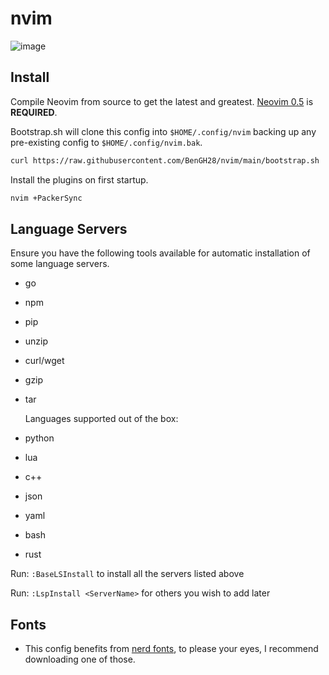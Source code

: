 # nvim
![image](https://user-images.githubusercontent.com/45215137/161371967-2ca62397-01ec-4555-85fc-9e117073f2d1.png)

## Install

Compile Neovim from source to get the latest and greatest.
[Neovim 0.5](https://github.com/neovim/neovim) is **REQUIRED**.

Bootstrap.sh will clone this config into `$HOME/.config/nvim`
backing up any pre-existing config to `$HOME/.config/nvim.bak`.

```sh
curl https://raw.githubusercontent.com/BenGH28/nvim/main/bootstrap.sh | sh
```

Install the plugins on first startup.

```sh
nvim +PackerSync
```

## Language Servers

Ensure you have the following tools available for automatic installation of some language servers.

-   go
-   npm
-   pip
-   unzip
-   curl/wget
-   gzip
-   tar

    Languages supported out of the box:

-   python
-   lua
-   c++
-   json
-   yaml
-   bash
-   rust

Run: `:BaseLSInstall` to install all the servers listed above

Run: `:LspInstall <ServerName>` for others you wish to add later

## Fonts

-   This config benefits from [nerd fonts](https://github.com/ryanoasis/nerd-fonts.git), to please your eyes,
    I recommend downloading one of those.
